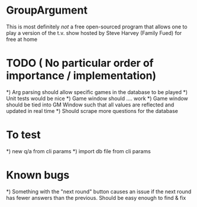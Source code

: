 # GroupArgument
This is most definitely *not* a free open-sourced program that allows one to play a version of the t.v. show hosted by Steve Harvey (Family Fued) for free at home

# TODO ( No particular order of importance  / implementation)
*) Arg parsing should allow specific games in the database to be played
*) Unit tests would be nice
*) Game window should .... work
*) Game window should be tied into GM Window such that all values are reflected and 
    updated in real time
*) Should scrape more questions for the database

# To test
*) new q/a from cli params
*) import db file from cli params


# Known bugs
*) Something with the "next round" button causes an issue if the next round has fewer answers than the previous. Should be easy enough to find & fix